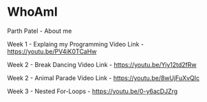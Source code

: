 # WhoAmI
Parth Patel - About me

Week 1 - Explaing my Programming Video Link - https://youtu.be/PV4iK0TCaHw

Week 2 - Break Dancing Video Link - https://youtu.be/Yiy12td2fRw

Week 2 - Animal Parade Video Link - https://youtu.be/8wUjFuXvQIc

Week 3 - Nested For-Loops - https://youtu.be/0-y6acDJZrg
